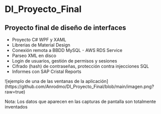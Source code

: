 # DI_Proyecto_Final
<h2>Proyecto final de diseño de interfaces</h2>
<ul>
    <li>Proyecto C#  WPF y XAML</li>
    <li>Librerias de Material Design</li>
    <li>Conexión remota a BBDD MySQL - AWS RDS Service</li>
    <li>Parseo XML en disco</li>
    <li>Login de usuarios, gestión de permisos y sesiones</li>
    <li>Cifrado (hash) de contraseñas, protección contra injecciones SQL</li>
    <li>Informes con SAP Cristal Reports</li>
</ul>
<div>
![ejemplo de una de las ventanas de la aplicación](https://github.com/Anrodmo/DI_Proyecto_Final/blob/main/imagen.png?raw=true)
    
</div>
<p>Nota: Los datos que aparecen en las capturas de pantalla son totalmente inventados</p>


 
